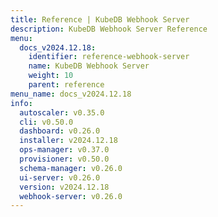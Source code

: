 ```yaml
---
title: Reference | KubeDB Webhook Server
description: KubeDB Webhook Server Reference
menu:
  docs_v2024.12.18:
    identifier: reference-webhook-server
    name: KubeDB Webhook Server
    weight: 10
    parent: reference
menu_name: docs_v2024.12.18
info:
  autoscaler: v0.35.0
  cli: v0.50.0
  dashboard: v0.26.0
  installer: v2024.12.18
  ops-manager: v0.37.0
  provisioner: v0.50.0
  schema-manager: v0.26.0
  ui-server: v0.26.0
  version: v2024.12.18
  webhook-server: v0.26.0
---
```



